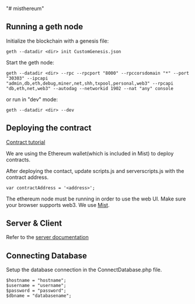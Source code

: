 "# misthereum" 


## Running a geth node

Initialize the blockchain with a genesis file:

    geth --datadir <dir> init CustomGenesis.json

Start the geth node:

    geth --datadir <dir> --rpc --rpcport "8000" --rpccorsdomain "*" --port "30303" --ipcapi "admin,db,eth,debug,miner,net,shh,txpool,personal,web3" --rpcapi "db,eth,net,web3" --autodag --networkid 1902 --nat "any" console

or run in "dev" mode:

    geth --datadir <dir> --dev

## Deploying the contract
[Contract tutorial](https://github.com/ethereum/go-ethereum/wiki/Contract-Tutorial)

We are using the Ethereum wallet(which is included in Mist) to deploy contracts.

After deploying the contact, update scripts.js and serverscripts.js with the contract address.

    var contractAddress = '<address>';
    
The ethereum node must be running in order to use the web UI. Make sure your browser supports web3. We use [Mist](https://github.com/ethereum/mist).

## Server & Client
Refer to the [server documentation](https://github.com/jimabr/misthereum/blob/master/Java%20Workspace/MistEthereum/README.md)

## Connecting Database
Setup the database connection in the ConnectDatabase.php file.

    $hostname = "hostname";
    $username = "username";
    $password = "password";
    $dbname = "databasename";
